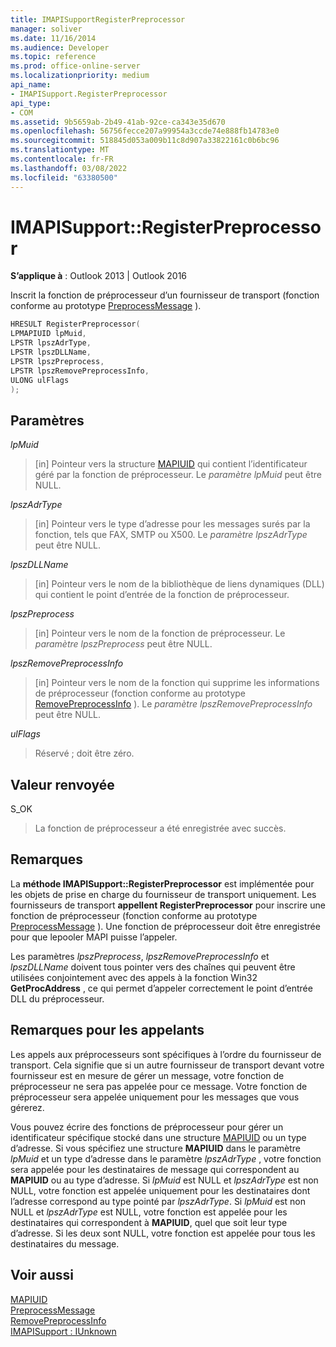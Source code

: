 ```yaml
---
title: IMAPISupportRegisterPreprocessor
manager: soliver
ms.date: 11/16/2014
ms.audience: Developer
ms.topic: reference
ms.prod: office-online-server
ms.localizationpriority: medium
api_name:
- IMAPISupport.RegisterPreprocessor
api_type:
- COM
ms.assetid: 9b5659ab-2b49-41ab-92ce-ca343e35d670
ms.openlocfilehash: 56756fecce207a99954a3ccde74e888fb14783e0
ms.sourcegitcommit: 518845d053a009b11c8d907a33822161c0b6bc96
ms.translationtype: MT
ms.contentlocale: fr-FR
ms.lasthandoff: 03/08/2022
ms.locfileid: "63380500"
---
```

# <a name="imapisupportregisterpreprocessor"></a>IMAPISupport::RegisterPreprocessor

**S’applique à** : Outlook 2013 | Outlook 2016
  
Inscrit la fonction de préprocesseur d’un fournisseur de transport (fonction conforme au prototype [PreprocessMessage](preprocessmessage.md) ).
  
```cpp
HRESULT RegisterPreprocessor(
LPMAPIUID lpMuid,
LPSTR lpszAdrType,
LPSTR lpszDLLName,
LPSTR lpszPreprocess,
LPSTR lpszRemovePreprocessInfo,
ULONG ulFlags
);
```

## <a name="parameters"></a>Paramètres

 _lpMuid_
  
> [in] Pointeur vers la structure [MAPIUID](mapiuid.md) qui contient l’identificateur géré par la fonction de préprocesseur. Le _paramètre lpMuid_ peut être NULL.

 _lpszAdrType_
  
> [in] Pointeur vers le type d’adresse pour les messages surés par la fonction, tels que FAX, SMTP ou X500. Le _paramètre lpszAdrType_ peut être NULL.

 _lpszDLLName_
  
> [in] Pointeur vers le nom de la bibliothèque de liens dynamiques (DLL) qui contient le point d’entrée de la fonction de préprocesseur.

 _lpszPreprocess_
  
> [in] Pointeur vers le nom de la fonction de préprocesseur. Le _paramètre lpszPreprocess_ peut être NULL.

 _lpszRemovePreprocessInfo_
  
> [in] Pointeur vers le nom de la fonction qui supprime les informations de préprocesseur (fonction conforme au prototype [RemovePreprocessInfo](removepreprocessinfo.md) ). Le _paramètre lpszRemovePreprocessInfo_ peut être NULL.

 _ulFlags_
  
> Réservé ; doit être zéro.

## <a name="return-value"></a>Valeur renvoyée

S_OK
  
> La fonction de préprocesseur a été enregistrée avec succès.

## <a name="remarks"></a>Remarques

La **méthode IMAPISupport::RegisterPreprocessor** est implémentée pour les objets de prise en charge du fournisseur de transport uniquement. Les fournisseurs de transport **appellent RegisterPreprocessor** pour inscrire une fonction de préprocesseur (fonction conforme au prototype [PreprocessMessage](preprocessmessage.md) ). Une fonction de préprocesseur doit être enregistrée pour que lepooler MAPI puisse l’appeler.
  
Les paramètres _lpszPreprocess_, _lpszRemovePreprocessInfo_ et _lpszDLLName_ doivent tous pointer vers des chaînes qui peuvent être utilisées conjointement avec des appels à la fonction Win32 **GetProcAddress** , ce qui permet d’appeler correctement le point d’entrée DLL du préprocesseur.
  
## <a name="notes-to-callers"></a>Remarques pour les appelants

Les appels aux préprocesseurs sont spécifiques à l’ordre du fournisseur de transport. Cela signifie que si un autre fournisseur de transport devant votre fournisseur est en mesure de gérer un message, votre fonction de préprocesseur ne sera pas appelée pour ce message. Votre fonction de préprocesseur sera appelée uniquement pour les messages que vous gérerez.
  
Vous pouvez écrire des fonctions de préprocesseur pour gérer un identificateur spécifique stocké dans une structure [MAPIUID](mapiuid.md) ou un type d’adresse. Si vous spécifiez une structure **MAPIUID** dans le paramètre _lpMuid_ et un type d’adresse dans le paramètre _lpszAdrType_ , votre fonction sera appelée pour les destinataires de message qui correspondent au **MAPIUID** ou au type d’adresse. Si _lpMuid_ est NULL et _lpszAdrType_ est non NULL, votre fonction est appelée uniquement pour les destinataires dont l’adresse correspond au type pointé par _lpszAdrType_. Si _lpMuid_ est non NULL et _lpszAdrType_ est NULL, votre fonction est appelée pour les destinataires qui correspondent à **MAPIUID**, quel que soit leur type d’adresse. Si les deux sont NULL, votre fonction est appelée pour tous les destinataires du message.
  
## <a name="see-also"></a>Voir aussi

[MAPIUID](mapiuid.md)  
[PreprocessMessage](preprocessmessage.md)  
[RemovePreprocessInfo](removepreprocessinfo.md)  
[IMAPISupport : IUnknown](imapisupportiunknown.md)
